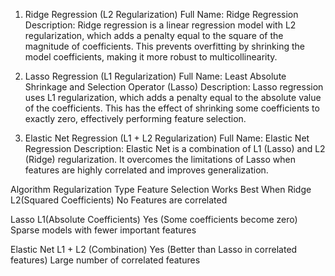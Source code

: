 1. Ridge Regression (L2 Regularization)
Full Name: Ridge Regression
Description:
Ridge regression is a linear regression model with L2 regularization, which adds a penalty equal to the square of the magnitude of coefficients. This prevents overfitting by shrinking the model coefficients, making it more robust to multicollinearity.

2. Lasso Regression (L1 Regularization)
Full Name: Least Absolute Shrinkage and Selection Operator (Lasso)
Description:
Lasso regression uses L1 regularization, which adds a penalty equal to the absolute value of the coefficients. This has the effect of shrinking some coefficients to exactly zero, effectively performing feature selection.

3. Elastic Net Regression (L1 + L2 Regularization)
Full Name: Elastic Net Regression
Description:
Elastic Net is a combination of L1 (Lasso) and L2 (Ridge) regularization. It overcomes the limitations of Lasso when features are highly correlated and improves generalization.

Algorithm          Regularization Type	           Feature Selection	           Works Best When
Ridge	            L2(Squared Coefficients)	          No	                    Features are correlated

Lasso	            L1(Absolute Coefficients)         	Yes                    (Some coefficients become zero)	Sparse models with fewer important features

Elastic Net	      L1 + L2 (Combination)	              Yes                    (Better than Lasso in correlated features)	Large number of correlated features
